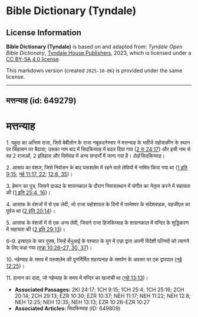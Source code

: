# Bible Dictionary (Tyndale)

## License Information

**Bible Dictionary (Tyndale)** is based on and adapted from: _Tyndale Open Bible Dictionary_, [Tyndale House Publishers](https://tyndaleopenresources.com/), 2023, which is licensed under a [CC BY-SA 4.0 license](https://creativecommons.org/licenses/by-sa/4.0/legalcode.en).

This markdown version (created `2025-10-06`) is provided under the same license.



--------------------------------

## मत्तन्याह (id: 649279)

मत्तन्याह
=========

1\. यहूदा का अन्तिम राजा, जिसे बेबीलोन के राजा नबूकदनेस्सर ने मत्तन्याह के भतीजे यहोयाकीन के स्थान पर सिंहासन पर बैठाया; उसका नाम बाद में सिदकिय्याह में बदल दिया गया ([2 रा 24:17](https://ref.ly/2Kgs24:17)) और इसी नाम से वह 2 राजाओं, 2 इतिहास और यिर्मयाह में अन्य सन्दर्भों में जाना गया है। *देखें* सिदकिय्याह।

2\. आसाप का वंशज, जिसे निर्वासन के बाद यरूशलेम में रहने वाले लेवियों में नामित किया गया था ([1 इति 9:15](https://ref.ly/1Chr9:15); [नहे 11:17, 22](https://ref.ly/Neh11:17,Neh11:22); [12:8, 35](https://ref.ly/Neh12:8,Neh12:35))।

3\. हेमान का पुत्र, जिसने दाऊद के शासनकाल के दौरान निवासस्थान में संगीत का नेतृत्व करने में सहायता की ([1 इति 25:4, 16](https://ref.ly/1Chr25:4,1Chr25:16))।

4\. आसाफ के वंशजों में से एक लेवी, जो राजा यहोशापात के दिनों में परमेश्वर के संदेशवाहक, यहजीएल का पूर्वज था ([2 इति 20:14](https://ref.ly/2Chr20:14))।

5\. आसाफ के वंशजों में से एक अन्य लेवी, जिसने राजा हिजकिय्याह के शासनकाल में मन्दिर के शुद्धिकरण में सहायता की ([2 इति 29:13](https://ref.ly/2Chr29:13))।

6–9\. इस्राएल के चार पुरुष, जिन्हें बँधुआई के पश्चात के युग में एज्रा द्वारा अपनी विदेशी पत्नियों को त्यागने के लिए कहा गया ([एज्रा 10:26–27, 30, 37](https://ref.ly/Ezra10:26-Ezra10:27,Ezra10:30,Ezra10:37))।

10\. नहेम्याह के समय में यरूशलेम की पुनर्निर्मित शहरपनाह के समर्पण के अवसर पर एक द्वारपाल ([नहे 12:25](https://ref.ly/Neh12:25))।

11\. हानान का दादा, जो नहेम्याह के समय में मन्दिर का खजांची था ([नहे 13:13](https://ref.ly/Neh13:13))।

* **Associated Passages:** 2KI 24:17; 1CH 9:15; 1CH 25:4; 1CH 25:16; 2CH 20:14; 2CH 29:13; EZR 10:30; EZR 10:37; NEH 11:17; NEH 11:22; NEH 12:8; NEH 12:25; NEH 12:35; NEH 13:13; EZR 10:26–EZR 10:27
* **Associated Articles:** सिदकिय्याह (ID: 649809)

